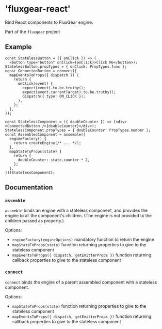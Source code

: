 # 'fluxgear-react'

Bind React components to FluxGear engine.

Part of the `fluxgear` project

## Example

```
const StatelessButton = ({ onClick }) => (
  <button type="button" onClick={onClick}>Click Me</button>);
StatelessButton.propTypes = { onClick: PropTypes.func };
const ConnectedButton = connect({
  mapEventsToProps({ dispatch }) {
    return {
      onClick(event) {
        expect(event).to.be.truthy();
        expect(event.currentTarget).to.be.truthy();
        dispatch({ type: ON_CLICK });
      },
    };
  },
});

const StatelessComponent = ({ doubleCounter }) => (<div><ConnectedButton />{doubleCounter}</div>);
StatelessComponent.propTypes = { doubleCounter: PropTypes.number };
const AssembledComponent = assemble({
  engineFactory() {
    return createEngine(/* ... */);
  },
  mapStateToProps(state) {
    return {
      doubleCounter: state.counter * 2,
    };
  },
})(StatelessComponent);
```

## Documentation

### `assemble`

`assemble` binds an engine with a stateless component, and provides the engine to
all the component's children.
(The engine is not provided to the children passed as property.)

Options:
- `engineFactory(engineOptions)` mandatory function to return the engine
- `mapStateToProps(state)` function returning properties to give to the stateless component
- `mapEventsToProps({ dispatch, getEmitterProps })` function returning callback properties to give to the stateless component

### `connect`

`connect` binds the engine of a parent assembled component with a stateless component.

Options:
- `mapStateToProps(state)` function returning properties to give to the stateless component
- `mapEventsToProps({ dispatch, getEmitterProps })` function returning callback properties to give to the stateless component

